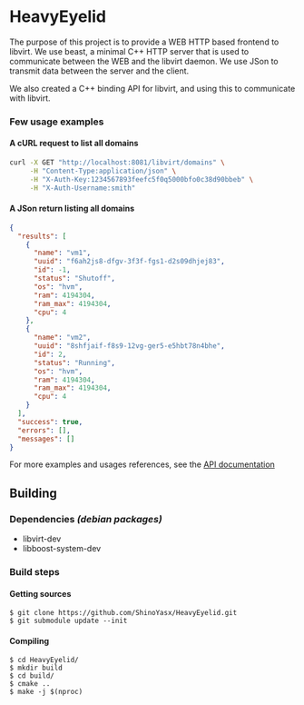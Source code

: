 # HeavyEyelid

The purpose of this project is to provide a WEB HTTP based frontend to libvirt. We use beast, a minimal C++ HTTP server that is used to communicate between the WEB and the libvirt daemon. We use JSon to transmit data between the server and the client.

We also created a C++ binding API for libvirt, and using this to communicate with libvirt.

### Few usage examples

#### A cURL request to list all domains

```bash
curl -X GET "http://localhost:8081/libvirt/domains" \
     -H "Content-Type:application/json" \
     -H "X-Auth-Key:1234567893feefc5f0q5000bfo0c38d90bbeb" \
     -H "X-Auth-Username:smith"
```

#### A JSon return listing all domains

```json
{
  "results": [
    {
      "name": "vm1",
      "uuid": "f6ah2js8-dfgv-3f3f-fgs1-d2s09dhjej83",
      "id": -1,
      "status": "Shutoff",
      "os": "hvm",
      "ram": 4194304,
      "ram_max": 4194304,
      "cpu": 4
    },
    {
      "name": "vm2",
      "uuid": "8shfjaif-f8s9-12vg-ger5-e5hbt78n4bhe",
      "id": 2,
      "status": "Running",
      "os": "hvm",
      "ram": 4194304,
      "ram_max": 4194304,
      "cpu": 4
    }
  ],
  "success": true,
  "errors": [],
  "messages": []
}
```

For more examples and usages references, see the [API documentation](https://github.com/ShinoYasx/HeavyEyelid/wiki/API-documentation)

## Building
### Dependencies *(debian packages)*
- libvirt-dev
- libboost-system-dev

### Build steps
#### Getting sources
```
$ git clone https://github.com/ShinoYasx/HeavyEyelid.git
$ git submodule update --init
```
#### Compiling
```
$ cd HeavyEyelid/
$ mkdir build
$ cd build/
$ cmake ..
$ make -j $(nproc)
```
